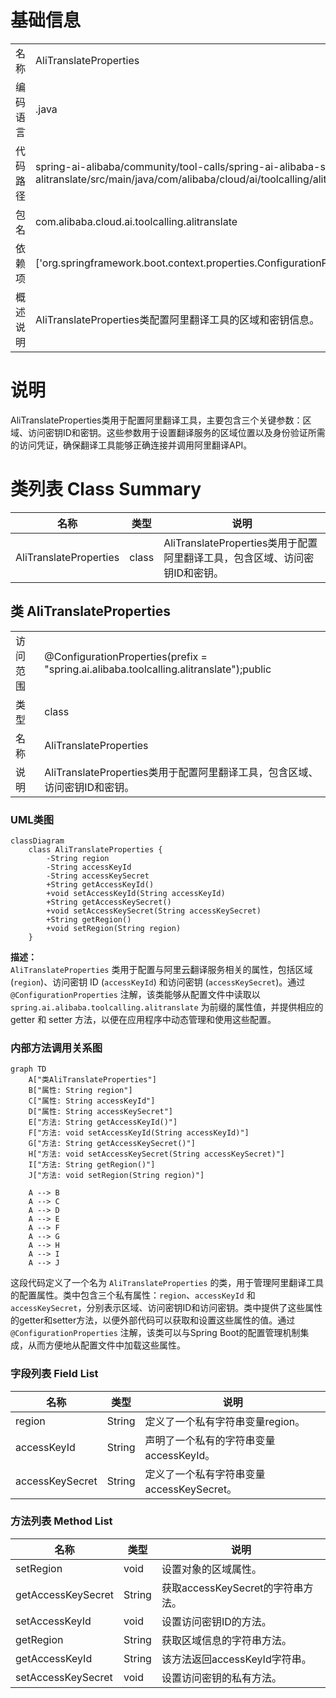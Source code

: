 # 基础信息

|      |      |
|------|------|
| 名称 | AliTranslateProperties |
| 编码语言 | .java |
| 代码路径 | spring-ai-alibaba/community/tool-calls/spring-ai-alibaba-starter-tool-calling-alitranslate/src/main/java/com/alibaba/cloud/ai/toolcalling/alitranslate/AliTranslateProperties.java |
| 包名 | com.alibaba.cloud.ai.toolcalling.alitranslate |
| 依赖项 | ['org.springframework.boot.context.properties.ConfigurationProperties'] |
| 概述说明 | AliTranslateProperties类配置阿里翻译工具的区域和密钥信息。 |

# 说明

AliTranslateProperties类用于配置阿里翻译工具，主要包含三个关键参数：区域、访问密钥ID和密钥。这些参数用于设置翻译服务的区域位置以及身份验证所需的访问凭证，确保翻译工具能够正确连接并调用阿里翻译API。

# 类列表 Class Summary

| 名称   | 类型  | 说明 |
|-------|------|-------------|
| AliTranslateProperties | class | AliTranslateProperties类用于配置阿里翻译工具，包含区域、访问密钥ID和密钥。 |



## 类 AliTranslateProperties

|      |      |
|------|------|
| 访问范围 | @ConfigurationProperties(prefix = "spring.ai.alibaba.toolcalling.alitranslate");public |
| 类型 | class |
| 名称 | AliTranslateProperties |
| 说明 | AliTranslateProperties类用于配置阿里翻译工具，包含区域、访问密钥ID和密钥。 |


### UML类图

```mermaid
classDiagram
    class AliTranslateProperties {
        -String region
        -String accessKeyId
        -String accessKeySecret
        +String getAccessKeyId()
        +void setAccessKeyId(String accessKeyId)
        +String getAccessKeySecret()
        +void setAccessKeySecret(String accessKeySecret)
        +String getRegion()
        +void setRegion(String region)
    }
```

**描述：**  
`AliTranslateProperties` 类用于配置与阿里云翻译服务相关的属性，包括区域 (`region`)、访问密钥 ID (`accessKeyId`) 和访问密钥 (`accessKeySecret`)。通过 `@ConfigurationProperties` 注解，该类能够从配置文件中读取以 `spring.ai.alibaba.toolcalling.alitranslate` 为前缀的属性值，并提供相应的 getter 和 setter 方法，以便在应用程序中动态管理和使用这些配置。


### 内部方法调用关系图

```mermaid
graph TD
    A["类AliTranslateProperties"]
    B["属性: String region"]
    C["属性: String accessKeyId"]
    D["属性: String accessKeySecret"]
    E["方法: String getAccessKeyId()"]
    F["方法: void setAccessKeyId(String accessKeyId)"]
    G["方法: String getAccessKeySecret()"]
    H["方法: void setAccessKeySecret(String accessKeySecret)"]
    I["方法: String getRegion()"]
    J["方法: void setRegion(String region)"]

    A --> B
    A --> C
    A --> D
    A --> E
    A --> F
    A --> G
    A --> H
    A --> I
    A --> J
```

这段代码定义了一个名为 `AliTranslateProperties` 的类，用于管理阿里翻译工具的配置属性。类中包含三个私有属性：`region`、`accessKeyId` 和 `accessKeySecret`，分别表示区域、访问密钥ID和访问密钥。类中提供了这些属性的getter和setter方法，以便外部代码可以获取和设置这些属性的值。通过 `@ConfigurationProperties` 注解，该类可以与Spring Boot的配置管理机制集成，从而方便地从配置文件中加载这些属性。

### 字段列表 Field List

| 名称  | 类型  | 说明 |
|-------|-------|------|
| region | String | 定义了一个私有字符串变量region。 |
| accessKeyId | String | 声明了一个私有的字符串变量accessKeyId。 |
| accessKeySecret | String | 定义了一个私有字符串变量accessKeySecret。 |

### 方法列表 Method List

| 名称  | 类型  | 说明 |
|-------|-------|------|
| setRegion | void | 设置对象的区域属性。 |
| getAccessKeySecret | String | 获取accessKeySecret的字符串方法。 |
| setAccessKeyId | void | 设置访问密钥ID的方法。 |
| getRegion | String | 获取区域信息的字符串方法。 |
| getAccessKeyId | String | 该方法返回accessKeyId字符串。 |
| setAccessKeySecret | void | 设置访问密钥的私有方法。 |




